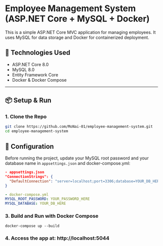 # Employee Management System (ASP.NET Core + MySQL + Docker)

This is a simple ASP.NET Core MVC application for managing employees. It uses MySQL for data storage and Docker for containerized deployment.

## 🚀 Technologies Used

- ASP.NET Core 8.0
- MySQL 8.0
- Entity Framework Core
- Docker & Docker Compose

---

## 📦 Setup & Run

### 1. Clone the Repo
```bash
git clone https://github.com/MoNai-01/employee-management-system.git
cd employee-management-system
```

## 🔧 Configuration

Before running the project, update your MySQL root password and your database name in `appsettings.json` and docker-compose.yml:

```json
- appsettings.json
"ConnectionStrings": {
  "DefaultConnection": "server=localhost;port=3306;database=YOUR_DB_HERE;user=root;password=YOUR_PASSWORD_HERE;"
}
```
```yml
- docker-compose.yml
MYSQL_ROOT_PASSWORD: YOUR_PASSWORD_HERE
MYSQL_DATABASE: YOUR_DB_HERE
```

### 3. Build and Run with Docker Compose
```docker run
docker-compose up --build
```

### 4. Access the app at: http://localhost:5044
